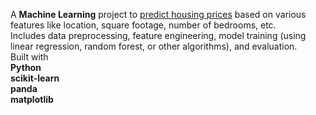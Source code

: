 A **Machine Learning** project to <u>predict housing prices</u> based on various features like location, square footage, number of bedrooms, etc. 
<br>
Includes data preprocessing, feature engineering, model training (using linear regression, random forest, or other algorithms), and evaluation.
<br>
Built with 
<br> **Python** <br> **scikit-learn** <br> **panda**  <br> **matplotlib** <br>
